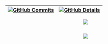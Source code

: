 
| [![GitHub Commits](http://github-profile-summary-cards.vercel.app/api/cards/productive-time?username=HaroldoAnalytics&theme=dracula&utcOffset=-3)](https://github.com/vn7n24fzkq/github-profile-summary-cards) | [![GitHub Details](http://github-profile-summary-cards.vercel.app/api/cards/profile-details?username=HaroldoAnalytics&theme=dracula)](https://github.com/vn7n24fzkq/github-profile-summary-cards) |
| ----------------------------------------------------------------------------------------------------------------------------------------------------------------------------------------------------- | ---------------------------------------------------------------------------------------------------------------------------------------------------------------------------------------- |

  <div align="center" >
<a href="https://skillicons.dev"   >
  <img src="https://skillicons.dev/icons?i=git,vscode,css,html,github,linux,postman,postgres,discord,linkedin,instagram,python,powerbi,excel" />
</a>
  <br />

  </div>

##

   <div align="center" >
     <img src="https://github-profile-trophy.vercel.app/?username=HaroldoAnalytics&row=1&column=6&theme=dracula&margin-w=15&margin-h=15"/>
  </div>
